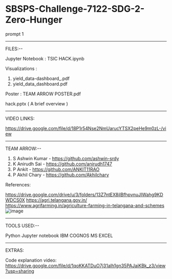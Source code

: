 # SBSPS-Challenge-7122-SDG-2-Zero-Hunger
prompt 1

*******************************************************************************
FILES:--

Jupyter Notebook :
  TSIC HACK.ipynb


Visualizations :

  1. yield_data-dashboard_.pdf
  2. yield_data_dashboard.pdf


Poster :
  TEAM ARROW POSTER.pdf

  hack.pptx ( A brief overview )

*******************************************************************************
VIDEO LINKS:

  https://drive.google.com/file/d/18P1r54Nse2NmUarucYTSX2peHe9m0zL-/view

*******************************************************************************
TEAM ARROW:--

  1. S Ashwin Kumar - https://github.com/ashwin-srdy
  2. K Anirudh Sai - https://github.com/anirudh1747
  3. P Ankit - https://github.com/ANKIT11RAO
  4. P Akhil Chary - https://github.com/Akhilchary

References:

  https://drive.google.com/drive/u/3/folders/13Z7ntEX8ilBfhpvnuJIWahg9KDWDCS0X
  https://agri.telangana.gov.in/
  https://www.agrifarming.in/agriculture-farming-in-telangana-and-schemes
  ![image](https://user-images.githubusercontent.com/66512139/135665768-7a247fa8-2884-4093-8752-a7514adc04ec.png)


*******************************************************************************
TOOLS USED:--

  Python
  Jupyter notebook
  IBM COGNOS
  MS EXCEL

*******************************************************************************
EXTRAS:

  Code explanation video: https://drive.google.com/file/d/1qoKKATDuO7j31alh1gn35PAJaiKBk_z3/view?usp=sharing
